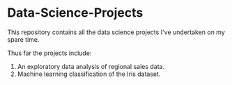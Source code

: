 # Data-Science-Projects
This repository contains all the data science projects I've undertaken on my spare time.

Thus far the projects include:

1. An exploratory data analysis of regional sales data.
2. Machine learning classification of the Iris dataset.
